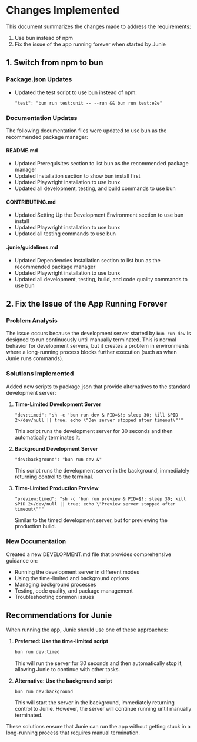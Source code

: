 # Changes Implemented

This document summarizes the changes made to address the requirements:

1. Use bun instead of npm
2. Fix the issue of the app running forever when started by Junie

## 1. Switch from npm to bun

### Package.json Updates

- Updated the test script to use bun instead of npm:
  ```
  "test": "bun run test:unit -- --run && bun run test:e2e"
  ```

### Documentation Updates

The following documentation files were updated to use bun as the recommended package manager:

#### README.md

- Updated Prerequisites section to list bun as the recommended package manager
- Updated Installation section to show bun install first
- Updated Playwright installation to use bunx
- Updated all development, testing, and build commands to use bun

#### CONTRIBUTING.md

- Updated Setting Up the Development Environment section to use bun install
- Updated Playwright installation to use bunx
- Updated all testing commands to use bun

#### .junie/guidelines.md

- Updated Dependencies Installation section to list bun as the recommended package manager
- Updated Playwright installation to use bunx
- Updated all development, testing, build, and code quality commands to use bun

## 2. Fix the Issue of the App Running Forever

### Problem Analysis

The issue occurs because the development server started by `bun run dev` is designed to run continuously until manually terminated. This is normal behavior for development servers, but it creates a problem in environments where a long-running process blocks further execution (such as when Junie runs commands).

### Solutions Implemented

Added new scripts to package.json that provide alternatives to the standard development server:

1. **Time-Limited Development Server**

   ```
   "dev:timed": "sh -c 'bun run dev & PID=$!; sleep 30; kill $PID 2>/dev/null || true; echo \"Dev server stopped after timeout\"'"
   ```

   This script runs the development server for 30 seconds and then automatically terminates it.

2. **Background Development Server**

   ```
   "dev:background": "bun run dev &"
   ```

   This script runs the development server in the background, immediately returning control to the terminal.

3. **Time-Limited Production Preview**
   ```
   "preview:timed": "sh -c 'bun run preview & PID=$!; sleep 30; kill $PID 2>/dev/null || true; echo \"Preview server stopped after timeout\"'"
   ```
   Similar to the timed development server, but for previewing the production build.

### New Documentation

Created a new DEVELOPMENT.md file that provides comprehensive guidance on:

- Running the development server in different modes
- Using the time-limited and background options
- Managing background processes
- Testing, code quality, and package management
- Troubleshooting common issues

## Recommendations for Junie

When running the app, Junie should use one of these approaches:

1. **Preferred: Use the time-limited script**

   ```bash
   bun run dev:timed
   ```

   This will run the server for 30 seconds and then automatically stop it, allowing Junie to continue with other tasks.

2. **Alternative: Use the background script**
   ```bash
   bun run dev:background
   ```
   This will start the server in the background, immediately returning control to Junie. However, the server will continue running until manually terminated.

These solutions ensure that Junie can run the app without getting stuck in a long-running process that requires manual termination.
